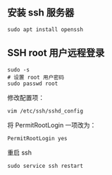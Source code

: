 ## 安装 ssh 服务器

``` shell
sudo apt install openssh
```

## SSH root 用户远程登录

``` shell
sudo -s
# 设置 root 用户密码
sudo passwd root
```

修改配置项：

``` shell
vim /etc/ssh/sshd_config
```

将 PermitRootLogin 一项改为：

``` text
PermitRootLogin yes
```

重启 ssh

``` shell
sudo service ssh restart
```